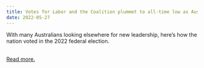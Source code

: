```yaml
---
title: Votes for Labor and the Coalition plummet to all-time low as Australia swings away from major parties
date: 2022-05-27
---
```

<p>With many Australians looking elsewhere for new leadership, here’s how the nation voted in the 2022 federal election.</p><br>
<a href='https://www.theguardian.com/news/datablog/2022/may/28/votes-for-labor-and-the-coalition-plummet-to-all-time-low-as-australia-swings-away-from-major-parties'>Read more.</a>